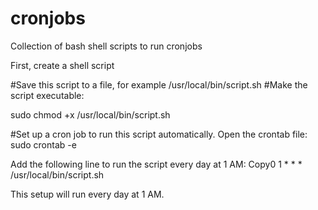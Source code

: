 # cronjobs
Collection of bash shell scripts to run cronjobs  


First, create a shell script

#Save this script to a file, for example /usr/local/bin/script.sh
#Make the script executable:

sudo chmod +x /usr/local/bin/script.sh

#Set up a cron job to run this script automatically. Open the crontab file:
sudo crontab -e

Add the following line to run the script every day at 1 AM:
Copy0 1 * * * /usr/local/bin/script.sh


This setup will run every day at 1 AM.
